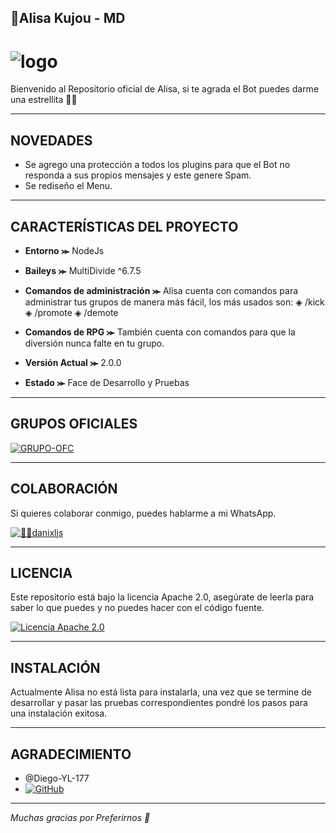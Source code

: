 ## 🤍Alisa Kujou - MD

# ![logo](https://telegra.ph/file/7bac962446d59b42ac4b8.jpg)

Bienvenido al Repositorio oficial de Alisa, si te agrada el Bot puedes darme una estrellita 🌟🤍

---

## NOVEDADES

- Se agrego una protección a todos los plugins para que el Bot no responda a sus propios mensajes y este genere Spam.
- Se rediseño el Menu.

---

## CARACTERÍSTICAS DEL PROYECTO

- **Entorno ⪼** NodeJs
- **Baileys ⪼** MultiDivide ^6.7.5
- **Comandos de administración ⪼** Alisa cuenta con comandos para administrar tus grupos de manera más fácil, los más usados son:
◈ /kick
◈ /promote
◈ /demote

- **Comandos de RPG ⪼** También cuenta con comandos para que la diversión nunca falte en tu grupo.

- **Versión Actual ⪼** 2.0.0
- **Estado ⪼** Face de Desarrollo y Pruebas

---

## GRUPOS OFICIALES

[![GRUPO-OFC](https://img.shields.io/badge/GRUPO-OFC-25D366?style=for-the-badge&logo=whatsapp&logoColor=white)](https://chat.whatsapp.com/Kbj38zCqOvqH9KM5bRH1Hb)

---

## COLABORACIÓN

Si quieres colaborar conmigo, puedes hablarme a mi WhatsApp.

[![👨‍💻danixljs](https://img.shields.io/badge/👨‍💻danixljs-25D366?style=for-the-badge&logo=whatsapp&logoColor=white)](https://wa.me/595983799436)

---

## LICENCIA

Este repositorio está bajo la licencia Apache 2.0, asegúrate de leerla para saber lo que puedes y no puedes hacer con el código fuente.

[![Licencia Apache 2.0](https://img.shields.io/badge/Licencia-Apache%202.0-blue?style=for-the-badge)](LICENSE)

---

## INSTALACIÓN

Actualmente Alisa no está lista para instalarla, una vez que se termine de desarrollar y pasar las pruebas correspondientes pondré los pasos para una instalación exitosa.

---

## AGRADECIMIENTO
- @Diego-YL-177
- [![GitHub](https://img.shields.io/badge/GitHub-Diego--YL--177-blue?logo=github)](https://github.com/Diego-YL-177)

---

*Muchas gracias por Preferirnos 🤍*
